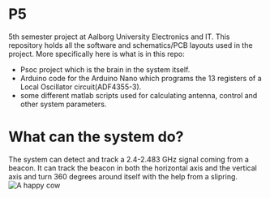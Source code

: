 # P5
5th semester project at Aalborg University Electronics and IT.
This repository holds all the software and schematics/PCB layouts used in the project.
More specifically here is what is in this repo:
- Psoc project which is the brain in the system itself.
- Arduino code for the Arduino Nano which programs the 13 registers of a Local Oscillator circuit(ADF4355-3).
- some different matlab scripts used for calculating antenna, control and other system parameters.

# What can the system do?
The system can detect and track a 2.4-2.483 GHz signal coming from a beacon. It can track the beacon in both the horizontal axis and the vertical axis and turn 360 degrees around itself with the help from a slipring.
![A happy cow](https://i.imgur.com/5Y7Dkyu.jpg)
